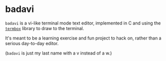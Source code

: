 # badavi

`badavi` is a vi-like terminal mode text editor, implemented in C and using the
[`termbox`](https://github.com/nsf/termbox) library to draw to the terminal.

It's meant to be a learning exercise and fun project to hack on, rather than
a serious day-to-day editor.

(`badavi` is just my last name with a v instead of a w.)
